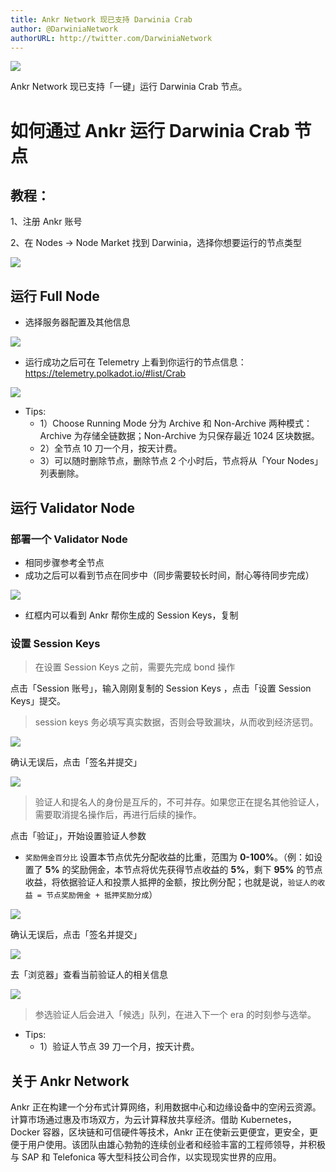```yaml
---
title: Ankr Network 现已支持 Darwinia Crab
author: @DarwiniaNetwork
authorURL: http://twitter.com/DarwiniaNetwork
---
```


![](assets/2020-06-08-ankr.png)

Ankr Network 现已支持「一键」运行 Darwinia Crab 节点。

<!--truncate-->

# 如何通过 Ankr 运行 Darwinia Crab 节点

## 教程：

1、注册 Ankr 账号

2、在 Nodes → Node Market 找到 Darwinia，选择你想要运行的节点类型

![](assets/2020-06-08-ankr-2.png)

## 运行 Full Node

- 选择服务器配置及其他信息

![](assets/2020-06-08-ankr-3.png)

- 运行成功之后可在 Telemetry 上看到你运行的节点信息：https://telemetry.polkadot.io/#list/Crab

![](assets/2020-06-08-ankr-4.png)

- Tips:
  - 1）Choose Running Mode 分为 Archive 和 Non-Archive 两种模式：Archive 为存储全链数据；Non-Archive 为只保存最近 1024 区块数据。
  - 2）全节点 10 刀一个月，按天计费。
  - 3）可以随时删除节点，删除节点 2 个小时后，节点将从「Your Nodes」列表删除。

## 运行 Validator Node

### 部署一个 Validator Node

- 相同步骤参考全节点
- 成功之后可以看到节点在同步中（同步需要较长时间，耐心等待同步完成）

![](assets/2020-06-08-ankr-7.png)

- 红框内可以看到 Ankr 帮你生成的 Session Keys，复制

### 设置 Session Keys

> 在设置 Session Keys 之前，需要先完成 bond 操作

点击「Session 账号」，输入刚刚复制的 Session Keys ，点击「设置 Session Keys」提交。

> session keys 务必填写真实数据，否则会导致漏块，从而收到经济惩罚。

![](assets/tut-validator-1-cn.png)

确认无误后，点击「签名并提交」

![](assets/tut-validator-2-cn.png)

> 验证人和提名人的身份是互斥的，不可并存。如果您正在提名其他验证人，需要取消提名操作后，再进行后续的操作。

点击「验证」，开始设置验证人参数

- ` 奖励佣金百分比 ` 设置本节点优先分配收益的比重，范围为 **0-100%**。（例：如设置了 **5%** 的奖励佣金，本节点将优先获得节点收益的 **5%**，剩下 **95%** 的节点收益，将依据验证人和投票人抵押的金额，按比例分配；也就是说，` 验证人的收益 = 节点奖励佣金 + 抵押奖励分成 `）

![](assets/tut-validator-3-cn.png)

确认无误后，点击「签名并提交」

![](assets/tut-validator-4-cn.png)

去「浏览器」查看当前验证人的相关信息

![](assets/tut-validator-5-cn.png)
> 参选验证人后会进入「候选」队列，在进入下一个 era 的时刻参与选举。

- Tips:
  - 1）验证人节点 39 刀一个月，按天计费。

## 关于 Ankr Network 
Ankr 正在构建一个分布式计算网络，利用数据中心和边缘设备中的空闲云资源。 计算市场通过惠及市场双方，为云计算释放共享经济。借助 Kubernetes，Docker 容器，区块链和可信硬件等技术，Ankr 正在使新云更便宜，更安全，更便于用户使用。该团队由雄心勃勃的连续创业者和经验丰富的工程师领导，并积极与 SAP 和 Telefonica 等大型科技公司合作，以实现现实世界的应用。


